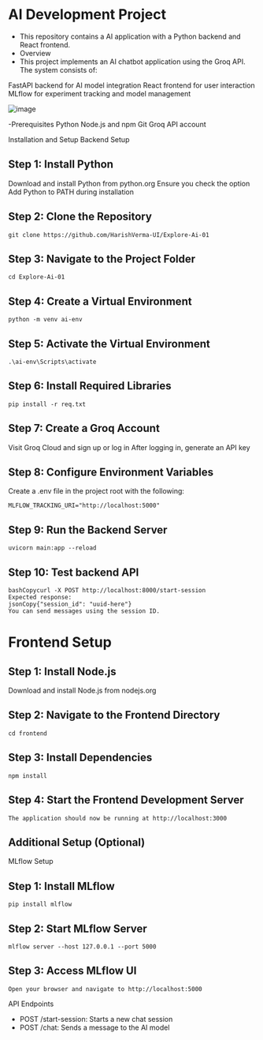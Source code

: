 # AI Development Project
- This repository contains a AI application with a Python backend and React frontend.
- Overview
- This project implements an AI chatbot application using the Groq API. The system consists of:

FastAPI backend for AI model integration
React frontend for user interaction
MLflow for experiment tracking and model management

![image](https://github.com/user-attachments/assets/92c2fef5-c07d-4806-a62b-ca3cc48e041f)


-Prerequisites
  Python 
  Node.js and npm
  Git
  Groq API account

Installation and Setup
Backend Setup

## Step 1: Install Python

Download and install Python from python.org
Ensure you check the option Add Python to PATH during installation

## Step 2: Clone the Repository
```git clone https://github.com/HarishVerma-UI/Explore-Ai-01```

## Step 3: Navigate to the Project Folder
```cd Explore-Ai-01```

## Step 4: Create a Virtual Environment
```python -m venv ai-env```

## Step 5: Activate the Virtual Environment
```.\ai-env\Scripts\activate```

## Step 6: Install Required Libraries
```pip install -r req.txt```

## Step 7: Create a Groq Account

Visit Groq Cloud and sign up or log in
After logging in, generate an API key

## Step 8: Configure Environment Variables
Create a .env file in the project root with the following:
```CopyGROQ_API_KEY="your_api_key_here"
MLFLOW_TRACKING_URI="http://localhost:5000"
```

## Step 9: Run the Backend Server 
```cd backend
uvicorn main:app --reload
```

## Step 10: Test backend API
```Using curl:
bashCopycurl -X POST http://localhost:8000/start-session
Expected response:
jsonCopy{"session_id": "uuid-here"}
You can send messages using the session ID.
```

# Frontend Setup

## Step 1: Install Node.js

Download and install Node.js from nodejs.org

## Step 2: Navigate to the Frontend Directory
```cd frontend```

## Step 3: Install Dependencies
```npm install```

## Step 4: Start the Frontend Development Server
```npm start
The application should now be running at http://localhost:3000
```

## Additional Setup (Optional)
MLflow Setup

## Step 1: Install MLflow
```pip install mlflow```

## Step 2: Start MLflow Server
```mlflow server --host 127.0.0.1 --port 5000 ```

## Step 3: Access MLflow UI
```Open your browser and navigate to http://localhost:5000```

API Endpoints

- POST /start-session: Starts a new chat session
- POST /chat: Sends a message to the AI model
